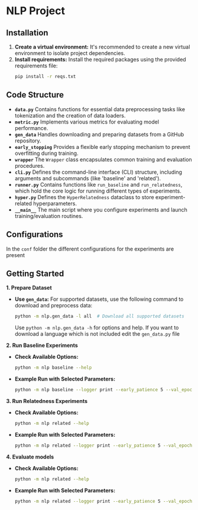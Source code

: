# NLP Project

## Installation

1. **Create a virtual environment:** It's recommended to create a new virtual environment to isolate project dependencies.
2. **Install requirements:** Install the required packages using the provided requirements file:
    ```bash
    pip install -r reqs.txt
    ```

## Code Structure

* **`data.py`** Contains functions for essential data preprocessing tasks like tokenization and the creation of data loaders.
* **`metric.py`**  Implements various metrics for evaluating model performance.
* **`gen_data`** Handles downloading and preparing datasets from a GitHub repository.
* **`early_stopping`** Provides a flexible early stopping mechanism to prevent overfitting during training.
* **`wrapper`**  The `Wrapper` class encapsulates common training and evaluation procedures.
* **`cli.py`** Defines the command-line interface (CLI) structure, including arguments and subcommands (like 'baseline' and 'related').
* **`runner.py`**  Contains functions like `run_baseline` and `run_relatedness`, which hold the core logic for running different types of experiments.
* **`hyper.py`** Defines the `HyperRelatedness` dataclass to store experiment-related hyperparameters.
* **`__main__`** The main script where you configure experiments and launch training/evaluation routines.

## Configurations
In the `conf` folder the different configurations for the experiments are present


## Getting Started

**1. Prepare Dataset**
   * **Use `gen_data`:** For supported datasets, use the following command to download and preprocess data:

      ```bash
      python -m nlp.gen_data -l all  # Download all supported datasets
      ```
      Use `python -m nlp.gen_data -h` for options and help.
	  If you want to download a language which is not included edit the `gen_data.py` file

**2. Run Baseline Experiments**

   * **Check Available Options:**
      ```bash
      python -m nlp baseline --help
      ```
   * **Example Run with Selected Parameters:**
      ```bash
      python -m nlp baseline --logger print --early_patience 5 --val_epoch 2 --max_epoch 1 --lang spa
      ```

**3. Run Relatedness Experiments**
   * **Check Available Options:**
      ```bash
      python -m nlp related --help
      ```

   * **Example Run with Selected Parameters:**
      ```bash
      python -m nlp related --logger print --early_patience 5 --val_epoch 2 --max_epoch 1 --train_languages ita --test_languages spa
	  ```

**4. Evaluate models**
   * **Check Available Options:**
      ```bash
      python -m nlp related --help
      ```

   * **Example Run with Selected Parameters:**
      ```bash
      python -m nlp related --logger print --early_patience 5 --val_epoch 2 --max_epoch 1 --train_languages ita --test_languages spa
	  ```
